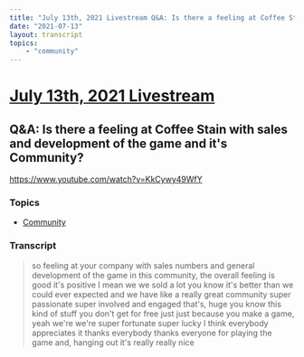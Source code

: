 ```yaml
---
title: "July 13th, 2021 Livestream Q&A: Is there a feeling at Coffee Stain with sales and development of the game and it's Community?"
date: "2021-07-13"
layout: transcript
topics:
    - "community"
---
```

# [July 13th, 2021 Livestream](../2021-07-13.md)
## Q&A: Is there a feeling at Coffee Stain with sales and development of the game and it's Community?
https://www.youtube.com/watch?v=KkCywy49WfY

### Topics
* [Community](../topics/community.md)

### Transcript

> so feeling at your company with sales numbers and general development of the game in this community, the overall feeling is good it's positive I mean we we sold a lot you know it's better than we could ever expected and we have like a really great community super passionate super involved and engaged that's, huge you know this kind of stuff you don't get for free just just because you make a game, yeah we're we're super fortunate super lucky I think everybody appreciates it thanks everybody thanks everyone for playing the game and, hanging out it's really really nice
